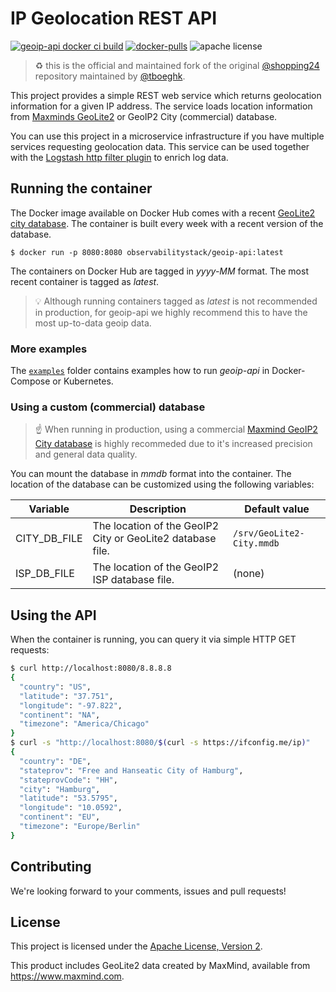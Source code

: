 # IP Geolocation REST API

[![geoip-api docker ci build](https://github.com/observabilitystack/geoip-api/actions/workflows/ci-docker.yaml/badge.svg?branch=feature%2Fnative-image)](https://github.com/observabilitystack/geoip-api/actions/workflows/ci-docker.yaml)
[![docker-pulls](https://img.shields.io/docker/pulls/observabilitystack/geoip-api)](https://hub.docker.com/r/observabilitystack/geoip-api)
![apache license](https://img.shields.io/github/license/observabilitystack/geoip-api)

> ♻️ this is the official and maintained fork of the original [@shopping24](https://github.com/shopping24) repository maintained by [@tboeghk](https://thiswayup.de).

This project provides a simple REST web service which returns geolocation information for a given IP address. The service loads location information from [Maxminds GeoLite2](https://dev.maxmind.com/geoip/geoip2/geolite2/) or GeoIP2 City (commercial) database.

You can use this project in a microservice infrastructure if you have multiple services requesting geolocation data. This service can be used together with the [Logstash http filter plugin](https://www.elastic.co/guide/en/logstash/current/plugins-filters-http.html) to enrich log data.

## Running the container

The Docker image available on Docker Hub comes with a recent [GeoLite2 city database](https://dev.maxmind.com/geoip/geoip2/geolite2/). The container is built every week with a recent version of the database.

```
$ docker run -p 8080:8080 observabilitystack/geoip-api:latest
```

The containers on Docker Hub are tagged in _yyyy-MM_
format. The most recent container is tagged as _latest_.

> 💡 Although running containers tagged as _latest_ is
> not recommended in production, for geoip-api we highly
> recommend this to have the most up-to-data geoip
> data.

### More examples

The [`examples`](examples/) folder contains examples how
to run _geoip-api_ in Docker-Compose or Kubernetes.

### Using a custom (commercial) database

> ☝️ When running in production, using a commercial [Maxmind GeoIP2 City database](https://www.maxmind.com/en/geoip2-city) is highly recommeded due to it's increased
precision and general data quality.

You can mount the database in _mmdb_ format into the container. The location of the database can be customized using the following variables:

| Variable | Description | Default value |
| -------- | ----------- | ------------- |
| CITY_DB_FILE | The location of the GeoIP2 City or GeoLite2 database file. | `/srv/GeoLite2-City.mmdb` |
| ISP_DB_FILE | The location of the GeoIP2 ISP database file. | (none) |


## Using the API

When the container is running, you can query it via simple HTTP GET requests:

```bash
$ curl http://localhost:8080/8.8.8.8
{
  "country": "US",
  "latitude": "37.751",
  "longitude": "-97.822",
  "continent": "NA",
  "timezone": "America/Chicago"
}
$ curl -s "http://localhost:8080/$(curl -s https://ifconfig.me/ip)"
{
  "country": "DE",
  "stateprov": "Free and Hanseatic City of Hamburg",
  "stateprovCode": "HH",
  "city": "Hamburg",
  "latitude": "53.5795",
  "longitude": "10.0592",
  "continent": "EU",
  "timezone": "Europe/Berlin"
}
```


## Contributing

We're looking forward to your comments, issues and pull requests!

## License

This project is licensed under the [Apache License, Version 2](http://www.apache.org/licenses/LICENSE-2.0.html).

This product includes GeoLite2 data created by MaxMind, available from
<a href="https://www.maxmind.com">https://www.maxmind.com</a>.
